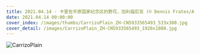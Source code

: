 ```yaml
---
title: 2021.04.14 - 卡里佐平原国家纪念区的野花，加利福尼亚 (© Dennis Frates/Alamy)
date: 2021.04.14 00:00:00
cover_index: /images/thumbs/CarrizoPlain_ZH-CN5933565493_533x300.jpg
cover_detail: /images/CarrizoPlain_ZH-CN5933565493_1920x1080.jpg
---
```


![CarrizoPlain](/images/CarrizoPlain_ZH-CN5933565493_1920x1080.jpg)
